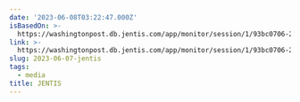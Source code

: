 ```yaml
---
date: '2023-06-08T03:22:47.000Z'
isBasedOn: >-
  https://washingtonpost.db.jentis.com/app/monitor/session/1/93bc0706-287a-4114-aea4-0a0e873f34cd
link: >-
  https://washingtonpost.db.jentis.com/app/monitor/session/1/93bc0706-287a-4114-aea4-0a0e873f34cd
slug: 2023-06-07-jentis
tags:
  - media
title: JENTIS
---
```


